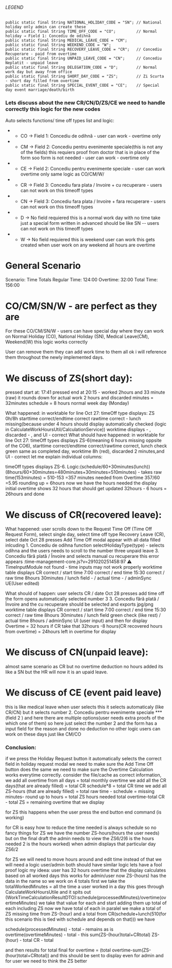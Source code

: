 ###### LEGEND #######

    public static final String NATIONAL_HOLIDAY_CODE = "SN"; // National holiday only admin can create these
    public static final String TIME_OFF_CODE = "CO";         // Normal holiday → Field 1: Concediu de odihnă
    public static final String MEDICAL_LEAVE_CODE = "CM";
    public static final String WEEKEND_CODE = "W";
    public static final String RECOVERY_LEAVE_CODE = "CR";   // Concediu Recuperare - paid from overtime
    public static final String UNPAID_LEAVE_CODE = "CN";     // Concediu Neplatit - unpaid leave
    public static final String DELEGATION_CODE = "D";        // Normal work day but away from office
    public static final String SHORT_DAY_CODE = "ZS";        // Zi Scurta - short day filled from overtime
    public static final String SPECIAL_EVENT_CODE = "CE";    // Special day event marriage/death/birth

### Lets discuss about the new CR/CN/D/ZS/CE we need to handle correctly this logic for the new codes 

Auto selects functions/ time off types list and logic:
 * - CO → Field 1: Concediu de odihnă - user can work - overtime only
 * - CM → Field 2: Concediu pentru evenimente speciale(this is not any of the fields) this requiers proof from doctor that is in place of the form soo form is not needed - user can work - overtime only
 * - CE → Field 2: Concediu pentru evenimente speciale - user can work overtime only same logic as CO/CM/W/
 * - CR → Field 3: Concediu fara plata / Invoire + cu recuperare - users can not work on this timeoff types
 * - CN → Field 3: Concediu fara plata / Invoire + fara recuperare - users can not work on this timeoff types
 * - D  → No field requiered this is a normal work day with no time take just a special form written in advanced should be like SN -- users can not work on this timeoff types
 * - W  → No field requiered this is weekend user can work this gets created when user work on any weekend all hours are overtime

# General Scenario
Scenario:
Time Totals
Regular Time: 124:00
Overtime: 32:00
Total Time: 156:00

# CO/CM/SN/W - are perfect as they are
For these CO/CM/SN/W - users can have special day where they can work on Normal Holiday (CO), National Holiday (SN), Medical Leave(CM), Weekend(W) this logic works correctly

User can remove them they can add work time to them all ok i will reference them throughout the newly implemented days.

# We discuss of ZS(short day):
pressed start at: 17:41 pressed end at 20:15 - worked 2hours and 33 minute (raw) it rounds down for actual work 2 hours and discarded minutes = 32minutes
schedule = 8 hours
normal week day (Monday)

What happened:
in worktable for line Oct 27: timeOff type displays: ZS 0h/8h starttime correct/endtime correct rawtime correct - lunch missing(because under 4 hours should display automatically checked (logic in CalculateWorkHoursUtil/CalculationService)) worktime displays - , discarded - , and UI - correct
What should have happened:
in worktable for line Oct 27: timeOff types displays ZS-6(meaning 6 hours missing oppsite of the CO6), starttime correct/endtime correct/rawtime correct, lunch check green same as completed day, worktime 8h (red), discarded 2 minutes,and UI - correct
let me explain individual columns:

timeOff types displays ZS-6. Logic:(schedule/60+30minutes(lunch))(8hours/60+30minutes=480minutes+30minutes=510minutes) - takes raw time(153minutes) = 510-153 =357 minutes needed from Overtime 357/60 =5.95 rounding up = 6hours 
now we have the hours needed the display initial overtime shows 32 hours that should get updated 32hours - 6 hours = 26hours
and done 

# We discuss of CR(recovered leave):
What happened:
user scrolls down to the Request Time Off (Time Off Request Form), select single day, select time off type Recovery Leave (CR), select date Oct 28 presses Add Time Off 
modal appear with all data filled inlcuding 1. Concediu de odihna function selectHolidayType(type) - selects odihna and the users needs to scroll to the number three unpaid leave <span class="checkbox-label">3. Concediu fără plată / Învoire</span>
and selects manual <span class="recovery-label">cu recuperare</span> 
this error appears :time-management-core.js?v=291020251458:97 ⚠️ TimeInputModule not found - time inputs may not work properly
worktime table displays CR correct / start time 7:00 correct / end time 15:30 correct / raw time 8hours 30minutes / lunch field - / actual time - / adminSync UE(User edited) 

What should of happen:
user selects CR / date Oct 28 presses add time off the form opens automatically selected number 3 <span class="checkbox-label">3. Concediu fără plată / Învoire</span> and the <span class="recovery-label">cu recuperare</span>  should be selected and exports jpg/png
worktime table displays CR correct / start time 7:00 correct / end time 15:30 correct / raw time 8hours 30minutes / lunch field green check (like rest) / actual time 8hours / adminSync UI (user input)
and then for display
Overtime = 32 hours if CR take that 32hours -8 hours(CR recovered hours from overtime) = 24hours left in overtime for display

# We discuss of CN(unpaid leave):
almost same scenario as CR but no overtime deduction no hours added its like a SN but the HR will now it is an upaid leave.

# We discuss of CE (event paid leave)
this is like medical leave when user selects this it selects automaticaly (like CR/CN) but it selects number 2. Concediu pentru evenimente speciale *** (field 2 )
and here there are multiple options(user needs extra proofs of the which one of them) so here just select the number 2 and the form has a input field for the reason
and done no deduction no other logic users can work on these days just like CM/CO

### Conclusion:

if we press the Holiday Request button it automatically selects the correct field in holiday request modal we need to make sure the Add Time Off button does the same
we need to make sure the Overtime Calculation works everytime correctly.
consider the file/cache as correct information, we add all overtime from all days = total monthly overtime
we add all the CR days(that are already filled) = total CR schedule*8 = total CR time
we add all ZS-hours (that are already filled) = total raw time - schedule = missing minutes- round up to hours = total ZS hours needed
total overtime-total CR - total ZS = remaining overtime that we display

for ZS this happens when the user press the end button end command (is working)

for CR is easy how to reduce the time needed is always schedule so no fancy things
for ZS we have the number ZS-hours(hours the user needs)
but on the final draft the admin needs to view the ZS6/2(6 is the hours needed 2 is the hours worked)
when admin displays that particular day ZS6/2

for ZS we will need to move hours around and edit time instead of that we will need a logic user/admin both should have similar logic
lets have a fool proof logic my ideea:
user has 32 hours overtime that the display calculates based on all worked days this works for admin/user
now ZS-(hours) has the data in the name so 
we work on 4 totals first we take the totalWorkedMinutes = all the time a user worked in a day this goes through CalculateWorkHoursUtile and it spits out (WorkTimeCalculationResultDTO):schedule(processedMinutes)/overtime(overtimeMinutes)
we take that value for each and start adding them up total of each including ZS now we have total of each in paralel we make a total of ZS missing time from ZS-(hour) and a total from CR(schedule+lunch(510(for this scenario this is tied with schedule and depends on that)))
we have 

schedule(processedMinutes) - total - remains as is
overtime(overtimeMinutes) - total - this sum(ZS-(hour)total+CRtotal)
ZS-(hour)   - total
CR          - total

and then results for total final for overtime = (total overtime-sum(ZS-(hour)total+CRtotal))
and this should be sent to display even for admin and for user
we need to think the ZS better